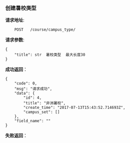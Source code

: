 ### 创建暑校类型

**请求地址**:
```
    POST   /course/campus_type/
```

**请求参数**:
```
{
    "title": str  暑校类型  最大长度30
}
```

**成功返回**：
```
{
    "code": 0,
    "msg": "请求成功",
    "data": {
        "id": 4,
        "title": "非洲暑校",
        "create_time": "2017-07-13T15:43:52.714693Z",
        "campus_set": []
    },
    "field_name": ""
}
```

**失败返回**：
```

```